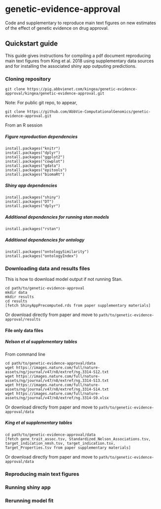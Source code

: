 # genetic-evidence-approval
Code and supplementary to reproduce main text figures on new estimates of the effect of genetic evidence on drug approval.
## Quickstart guide
This guide gives instructions for compiling a pdf document reproducing main text figures from King et al. 2018 using supplementary data sources and for installing the associated shiny app outputing predictions.
### Cloning repository
`git clone https://pig.abbvienet.com/kingea/genetic-evidence-approval/kingea/genetic-evidence-approval.git`

Note: For public git repo, to appear,

`git clone https://github.com/AbbVie-ComputationalGenomics/genetic-evidence-approval.git`

From an R session
##### Figure reproduction dependencies
```
install.packages("knitr")
install.packages("dplyr")
install.packages("ggplot2")
install.packages("cowplot")
install.packages("gdata")
install.packages("epitools")
install.packages("biomaRt")
```
##### Shiny app dependencies
```
install.packages("shiny")
install.packages("DT")
install.packages("dplyr")
```
##### Additional dependencies for running stan models
```
install.packages("rstan")
```
##### Additional dependencies for ontology
```
install.packages("ontologySimilarity")
install.packages("ontologyIndex")
```
### Downloading data and results files
This is how to download model output if not running Stan.
```
cd path/to/genetic-evidence-approval
mkdir data
mkdir results
cd results
[fetch ShinyAppPrecomputed.rds from paper supplementary materials]
```
 Or download directly from paper and move to `path/to/genetic-evidence-approval/results`
#### File only data files
##### Nelson et al supplementary tables
From command line
```
cd path/to/genetic-evidence-approval/data
wget https://images.nature.com/full/nature-assets/ng/journal/v47/n8/extref/ng.3314-S12.txt
wget https://images.nature.com/full/nature-assets/ng/journal/v47/n8/extref/ng.3314-S13.txt
wget https://images.nature.com/full/nature-assets/ng/journal/v47/n8/extref/ng.3314-S14.txt
wget https://images.nature.com/full/nature-assets/ng/journal/v47/n8/extref/ng.3314-S9.xlsx
 ```
 Or download directly from paper and move to `path/to/genetic-evidence-approval/data`
 ##### King et al supplementary tables
 ```
cd path/to/genetic-evidence-approval/data
[fetch gene_trait_assoc.tsv, Standardized_Nelson_Associations.tsv, target_indication_nmsh.tsv, target_indication.tsv, Target_Properties.tsv from paper supplementary materials]
```
 Or download directly from paper and move to `path/to/genetic-evidence-approval/data`
### Reproducing main text figures
### Running shiny app
### Rerunning model fit
